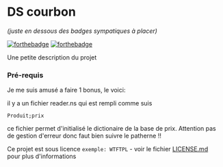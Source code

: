# DS courbon
_(juste en dessous des badges sympatiques à placer)_

[![forthebadge](http://forthebadge.com/images/badges/built-with-love.svg)](http://forthebadge.com)  [![forthebadge](http://forthebadge.com/images/badges/powered-by-electricity.svg)](http://forthebadge.com)

Une petite description du projet

### Pré-requis

Je me suis amusé a faire 1 bonus, le voici:

il y a un fichier reader.ns qui est rempli comme suis

``Produit;prix``

ce fichier permet d'initialisé le dictionaire de la base de prix.
Attention pas de gestion d'erreur donc faut bien suivre le patherne !!


Ce projet est sous licence ``exemple: WTFTPL`` - voir le fichier [LICENSE.md](LICENSE.md) pour plus d'informations
